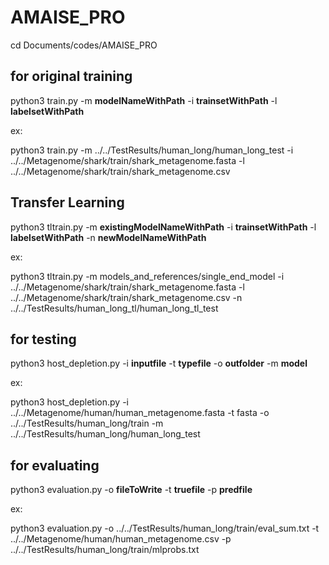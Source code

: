 # AMAISE_PRO

cd Documents/codes/AMAISE_PRO

## for original training

python3 train.py -m **modelNameWithPath** -i **trainsetWithPath** -l **labelsetWithPath**

ex: 

python3 train.py -m ../../TestResults/human_long/human_long_test -i ../../Metagenome/shark/train/shark_metagenome.fasta -l ../../Metagenome/shark/train/shark_metagenome.csv

## Transfer Learning

python3 tltrain.py -m **existingModelNameWithPath** -i **trainsetWithPath** -l **labelsetWithPath** -n **newModelNameWithPath**

ex:

python3 tltrain.py -m models_and_references/single_end_model -i ../../Metagenome/shark/train/shark_metagenome.fasta -l ../../Metagenome/shark/train/shark_metagenome.csv -n ../../TestResults/human_long_tl/human_long_tl_test

## for testing

python3 host_depletion.py -i **inputfile** -t **typefile** -o **outfolder** -m **model**

ex:

python3 host_depletion.py -i ../../Metagenome/human/human_metagenome.fasta -t fasta -o ../../TestResults/human_long/train -m ../../TestResults/human_long/human_long_test

## for evaluating

python3 evaluation.py -o **fileToWrite** -t **truefile** -p **predfile**

ex:

python3 evaluation.py -o ../../TestResults/human_long/train/eval_sum.txt -t ../../Metagenome/human/human_metagenome.csv -p ../../TestResults/human_long/train/mlprobs.txt


